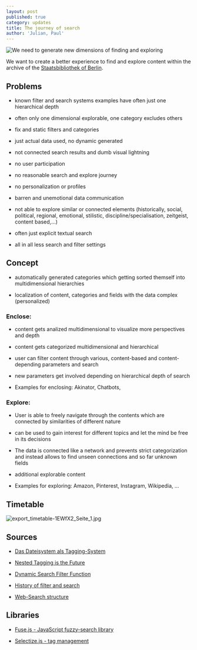 ```yaml
---
layout: post
published: true
category: updates
title: The journey of search
author: 'Julian, Paul'
---
```

![We need to generate new dimensions of finding and exploring]({{site.baseurl}}/assets/Artboard.png)

We want to create a better experience to find and explore content within the archive of the [Staatsbibliothek of Berlin](http://digital.staatsbibliothek-berlin.de/).


## Problems

- known filter and search systems examples have often just one hierarchical depth

- often only one dimensional explorable, one category excludes others

- fix and static filters and categories

- just actual data used, no dynamic generated

- not connected search results and dumb visual lightning

- no user participation

- no reasonable search and explore journey

- no personalization or profiles

- barren and unemotional data communication

- not able to explore similar or connected elements (historically, social, political, regional, emotional, stilistic, discipline/specialisation, zeitgeist, content based,...)

- often just explicit textual search

- all in all less search and filter settings


## Concept

- automatically generated categories which getting sorted themself into multidimensional hierarchies

- localization of content, categories and fields with the data complex (personalized)

### Enclose:

- content gets analized multidimensional to visualize more perspectives and depth

- content gets categorized multidimensional and hierarchical

- user can filter content through various, content-based and content-depending parameters and search

- new parameters get involved depending on hierarchical depth of search

- Examples for enclosing: Akinator, Chatbots,

### Explore:

- User is able to freely navigate through the contents which are connected by similarities of different nature

- can be used to gain interest for different topics and let the mind be free in its decisions

- The data is connected like a network and prevents strict categorization and instead allows to find unseen connections and so far unknown fields

- additional explorable content

- Examples for exploring: Amazon, Pinterest, Instagram, Wikipedia, ...


## Timetable

![export_timetable-1EWfX2_Seite_1.jpg]({{site.baseurl}}/assets/export_timetable-1EWfX2_Seite_1.jpg)

 
## Sources

- [Das Dateisystem als Tagging-System](http://www.jbusse.de/traktate/pim_kiss(de).html)

- [Nested Tagging is the Future](https://matthopkins.com/technology/nested-tagging-future/)

- [Dynamic Search Filter Function](https://datatables.net/forums/discussion/24173/dynamic-search-filter-function)

- [History of filter and search](https://www.audiencebloom.com/the-evolution-of-semantic-search-in-2016/)

- [Web-Search structure](https://image.slidesharecdn.com/talk-150419105636-conversion-gate02/95/efficient-query-processing-in-web-search-engines-4-638.jpg?cb=1429758870)


## Libraries

- [Fuse.js - JavaScript fuzzy-search library](http://fusejs.io/)

- [Selectize.js - tag management](https://selectize.github.io/selectize.js/)
